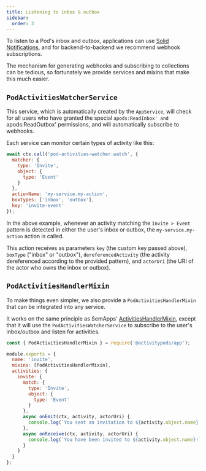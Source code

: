 ```yaml
---
title: Listening to inbox & outbox
sidebar:
  order: 3
---
```


To listen to a Pod's inbox and outbox, applications can use [Solid Notifications](../design/live-update.md#solid-notifications), and for backend-to-backend we recommend webhook subscriptions.

The mechanism for generating webhooks and subscribing to collections can be tedious, so fortunately we provide services and mixins that make this much easier.

## `PodActivitiesWatcherService`

This service, which is automatically created by the `AppService`, will check for all users who have granted the special `apods:ReadInbox' and `apods:ReadOutbox' permissions, and will automatically subscribe to webhooks.

Each service can monitor certain types of activity like this:

```js
await ctx.call('pod-activities-watcher.watch', {
  matcher: {
    type: 'Invite',
    object: {
      type: 'Event'
    }
  },
  actionName: 'my-service.my-action',
  boxTypes: ['inbox', 'outbox'],
  key: 'invite-event'
});
```

In the above example, whenever an activity matching the `Invite > Event` pattern is detected in either the user's inbox or outbox, the `my-service.my-action` action is called.

This action receives as parameters `key` (the custom key passed above), `boxType` ("inbox" or "outbox"), `dereferencedActivity` (the activity dereferenced according to the provided pattern), and `actorUri` (the URI of the actor who owns the inbox or outbox).

## `PodActivitiesHandlerMixin`

To make things even simpler, we also provide a `PodActivitiesHandlerMixin` that can be integrated into any service.

It works on the same principle as SemApps' [ActivitiesHandlerMixin](https://semapps.org/docs/middleware/activitypub/activities-handler), except that it will use the `PodActivitiesWatcherService` to subscribe to the user's inbox/outbox and listen for activities.

```js
const { PodActivitiesHandlerMixin } = require('@activitypods/app');

module.exports = {
  name: 'invite',
  mixins: [PodActivitiesHandlerMixin],
  activities: {
    invite: {
      match: {
        type: 'Invite',
        object: {
          type: 'Event'
        }
      },
      async onEmit(ctx, activity, actorUri) {
        console.log(`You sent an invitation to ${activity.object.name}!`);
      },
      async onReceive(ctx, activity, actorUri) {
        console.log(`You have been invited to ${activity.object.name}!`);
      }
    }
  }
};
```
